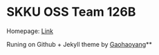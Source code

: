 # SKKU OSS Team 126B

Homepage: [Link](https://17-1-skku-oss.github.io/126B/)

Runing on Github + Jekyll theme by [Gaohaoyang](https://github.com/Gaohaoyang/gaohaoyang.github.io)**

